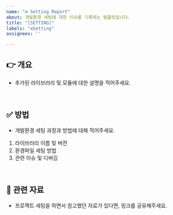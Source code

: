 ```yaml
---
name: "⚙️ Setting Report"
about: 개발환경 세팅에 대한 이슈를 기록하는 템플릿입니다.
title: "[SETTING]"
labels: "⚙️Setting"
assignees: ''

---
```


## 👉 개요
- 추가된 라이브러리 및 모듈에 대한 설명을 적어주세요.

<br>

## ✅ 방법
-  개발환경 세팅 과정과 방법에 대해 적어주세요.
1. 라이브러리 이름 및 버전
2. 환경파일 세팅 방법
3. 관련 이슈 및 디버깅

<br>

## 🔖 관련 자료 
- 프로젝트 세팅을 하면서 참고했던 자료가 있다면, 링크를 공유해주세요.
